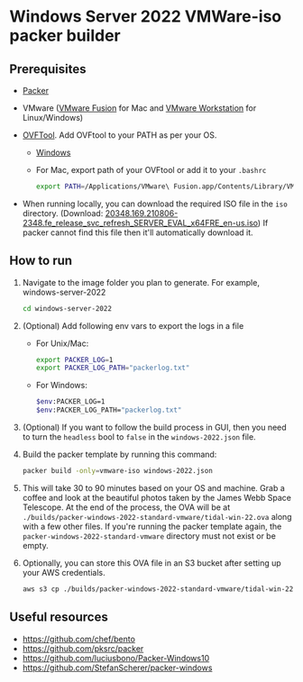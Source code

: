 # Windows Server 2022 VMWare-iso packer builder

## Prerequisites

- [Packer](https://learn.hashicorp.com/tutorials/packer/get-started-install-cli?in=packer/aws-get-started#installing-packer)
- VMware ([VMware Fusion](https://www.vmware.com/au/products/fusion.html) for Mac and [VMware Workstation](https://www.vmware.com/au/products/workstation-player.html) for Linux/Windows)
- [OVFTool](https://developer.vmware.com/web/tool/4.4.0/ovf). Add OVFtool to your PATH as per your OS.
  - [Windows](https://support.us.ovhcloud.com/hc/en-us/articles/360017548080-How-to-Download-a-VM-as-an-OVF-Using-Windows#VAR)
  - For Mac, export path of your OVFtool or add it to your `.bashrc`

    ```sh
    export PATH=/Applications/VMware\ Fusion.app/Contents/Library/VMware\ OVF\ Tool/:$PATH
    ```

- When running locally, you can download the required ISO file in the `iso` directory. (Download: [20348.169.210806-2348.fe_release_svc_refresh_SERVER_EVAL_x64FRE_en-us.iso](https://software-download.microsoft.com/download/sg/20348.169.210806-2348.fe_release_svc_refresh_SERVER_EVAL_x64FRE_en-us.iso)) If packer cannot find this file then it'll automatically download it.

## How to run

1. Navigate to the image folder you plan to generate. For example, windows-server-2022

    ```sh
    cd windows-server-2022
    ```

2. (Optional) Add following env vars to export the logs in a file
   - For Unix/Mac:

      ```sh
      export PACKER_LOG=1
      export PACKER_LOG_PATH="packerlog.txt"
      ```

   - For Windows:

      ```sh
      $env:PACKER_LOG=1
      $env:PACKER_LOG_PATH="packerlog.txt"
      ```

3. (Optional) If you want to follow the build process in GUI, then you need to turn the `headless` bool to `false` in the `windows-2022.json` file.

4. Build the packer template by running this command:

      ```sh
      packer build -only=vmware-iso windows-2022.json
      ```

5. This will take 30 to 90 minutes based on your OS and machine. Grab a coffee and look at the beautiful photos taken by the James Webb Space Telescope. At the end of the process, the OVA will be at `./builds/packer-windows-2022-standard-vmware/tidal-win-22.ova` along with a few other files. If you're running the packer template again, the `packer-windows-2022-standard-vmware` directory must not exist or be empty.

6. Optionally, you can store this OVA file in an S3 bucket after setting up your AWS credentials.

   ```sh
   aws s3 cp ./builds/packer-windows-2022-standard-vmware/tidal-win-22.ova s3://YOUR_BUCKET_NAME/
   ```

## Useful resources

- <https://github.com/chef/bento>
- <https://github.com/pksrc/packer>
- <https://github.com/luciusbono/Packer-Windows10>
- <https://github.com/StefanScherer/packer-windows>
